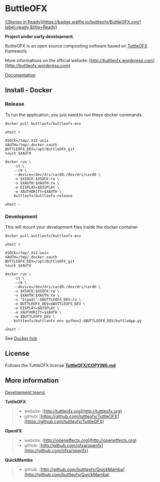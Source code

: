 # ButtleOFX
[![Stories in Ready](https://badge.waffle.io/buttleofx/ButtleOFX.png?label=ready &title=Ready)](http://waffle.io/buttleofx/ButtleOFX)

**Project under early development.**

ButtleOFX is an open source compositing software based on [TuttleOFX](https://github.com/tuttleofx/TuttleOFX) framework.

More informations on the official website: [http://buttleofx.wordpress.com](http://buttleofx.wordpress.com) 

[Documentation](http://buttleofx.readthedocs.org/)

## Install - Docker

### Release

To run the application, you just need to run these docker commands.

```
docker pull buttleofx/buttleofx-env

xhost +

XSOCK=/tmp/.X11-unix
XAUTH=/tmp/.docker.xauth
BUTTLEOFX_DEV=/opt/ButtleOFX_git
touch $XAUTH

docker run \
	-it \
	--rm \
	--device=/dev/dri/card0:/dev/dri/card0 \
	-v $XSOCK:$XSOCK:rw \
	-v $XAUTH:$XAUTH:rw \
	-e DISPLAY=$DISPLAY \
	-e XAUTHORITY=$XAUTH \
	buttleofx/buttleofx-release

xhost -

```

### Development

This will mount your development files inside the docker container

```
docker pull buttleofx/buttleofx-env

xhost +

XSOCK=/tmp/.X11-unix
XAUTH=/tmp/.docker.xauth
BUTTLEOFX_DEV=/opt/ButtleOFX_git
touch $XAUTH

docker run \
	-it \
	--rm \
	--device=/dev/dri/card0:/dev/dri/card0 \
	-v $XSOCK:$XSOCK:rw \
	-v $XAUTH:$XAUTH:rw \
	-v "$(pwd)":$BUTTLEOFX_DEV:ro \
	-e BUTTLEOFX_DEV=$BUTTLEOFX_DEV \
	-e DISPLAY=$DISPLAY \
	-e XAUTHORITY=$XAUTH \
	-w $BUTTLEOFX_DEV \
	buttleofx/buttleofx-env python3 $BUTTLEOFX_DEV/buttleApp.py

xhost -

```

See [Docker hub](http://hub.docker.com/buttleofx/buttleofx)

## License

Follows the TuttleOFX license [**TuttleOFX/COPYING.md**](https://raw.github.com/tuttleofx/TuttleOFX/develop/COPYING.md)


## More information 

[Development teams](AUTHORS.md)

**TuttleOFX**
>- website: [http://tuttleofx.org](http://tuttleofx.org)
>- github: [https://github.com/tuttleofx/TuttleOFX](https://github.com/tuttleofx/TuttleOFX)

**OpenFX**
>- website: [http://openeffects.org](http://openeffects.org)
>- github: [http://github.com/ofxa/openfx](http://github.com/ofxa/openfx)

**QuickMamba**
>- github: [http://github.com/buttleofx/QuickMamba](http://github.com/buttleofx/QuickMamba)